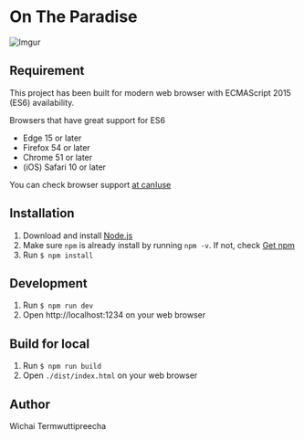# On The Paradise
![Imgur](https://i.imgur.com/9SDkKIb.jpg)

## Requirement
This project has been built for modern web browser with ECMAScript 2015 (ES6) availability.

Browsers that have great support for ES6
- Edge 15 or later
- Firefox 54 or later
- Chrome 51 or later
- (iOS) Safari 10 or later

You can check browser support [at canIuse](https://caniuse.com/#feat=es6)

## Installation
1. Download and install [Node.js](https://nodejs.org/en/)
2. Make sure `npm` is already install by running `npm -v`. If not, check [Get npm](https://www.npmjs.com/get-npm)
3. Run `$ npm install`

## Development
1. Run `$ npm run dev`
2. Open http://localhost:1234 on your web browser

## Build for local
1. Run `$ npm run build`
2. Open `./dist/index.html` on your web browser

## Author
Wichai Termwuttipreecha
